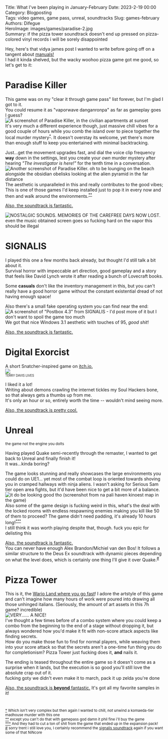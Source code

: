 Title: What I've been playing in January-February
Date: 2023-2-19 00:00  
Category: Blogposting  
Tags: video games, game pass, unreal, soundtracks
Slug: games-february
Authors: Difegue  
HeroImage: images/games/paradise-2.jpg  
Summary: if the pizza tower soundtrack doesn't end up pressed on pizza-colored vinyl records i will be sorely disappointed

Hey, here's that vidya james post I wanted to write before going off on a tangent about [manuals!](./game-manuals.html)  
I had it kinda shelved, but the wacky woohoo pizza game got me good, so let's get to it:  

# Paradise Killer

This game was on my "clear it through game pass" list forever, but I'm glad I got to it.  
You could resume it as "vaporwave danganronpa" as far as gameplay goes I guess?  
![A screenshot of Paradise Killer, in the civilian apartments at sunset](images/games/paradise-1.jpg)  
It's very much a different experience though, just massive chill vibes for a good couple of hours while you comb the island over to piece together the local murder mystery<sup id="ref-1">[*](#note-1)</sup>. It doesn't overstay its welcome, yet there's more than enough stuff to keep you entertained with minimal backtracking.  

Just...get the movement upgrades fast, and dial the voice clip frequency **way** down in the settings, lest you create your _own_ murder mystery after hearing _"The investigator is here!"_ for the tenth time in a conversation.  
![Another screenshot of Paradise Killer. oh to be lounging on the beach alongside the obsidian obelisks looking at the alien pyramid in the far distance](images/games/paradise-2.jpg)  
The aesthetic is unparalleled in this and really contributes to the good vibes; This is one of those games I'd keep installed just to pop it in every now and then and walk around the environments.<sup id="ref-2">[**](#note-2)</sup>    

[Also, the soundtrack is fantastic.](https://www.youtube.com/watch?v=Xfgbb0uXH4s)

![NOSTALGIC SOUNDS. MEMORIES OF THE CAREFREE DAYS NOW LOST. even the music obtained screen goes so fucking hard on the vapor this should be illegal](images/games/paradise-3.jpg)  

# SIGNALIS

I played this one a few months back already, but thought I'd still talk a bit about it.  
Survival horror with impeccable art direction, good gameplay and a story that feels like David Lynch wrote it after reading a bunch of Lovecraft books.  

Some **casuals** don't like the inventory management in this, but you can't really have a good horror game without the constant existential dread of not having enough space!

Also there's a small fake operating system you can find near the end:  
![A screenshot of "Postbox 4.3" from SIGNALIS - I'd post more of it but I don't want to spoil the game too much](images/games/signalis-1.jpg)  
We got that nice Windows 3.1 aesthetic with touches of 95, _good shit_!  

[Also, the soundtrack is fantastic.](https://signalis-ost.bandcamp.com/track/safe-room)  

# Digital Exorcist

A short Snatcher-inspired game on [itch.io.](https://coolbeansproductions.itch.io/digital-exorcist)  
![](images/games/digital_exorcist.jpg)  
<sub><sup>TERRY DAVIS LIVES</sub></sup>  

I liked it a lot!  
Writing about demons crawling the internet tickles my Soul Hackers bone, so that always gets a thumbs up from me.  
It's only an hour or so, entirely worth the time -- wouldn't mind seeing more.  

[Also, the soundtrack is pretty cool.](https://djtakataka.bandcamp.com/track/battle-in-the-aethernet)  

# Unreal  

<sub>the game not the engine you dolts</sub>  

Having played Quake semi-recently through the remaster, I wanted to get back to Unreal and finally finish it!  
It was...kinda boring?  

The game looks stunning and really showcases the large environments you could do on UE1... yet most of the combat loop is oriented towards shoving you in cramped hallways with ninja aliens. I wasn't asking for Serious Sam tier open area fights, but it'd have been nice to get a bit more of a balance.  
![it do be looking good tho (screenshot from na pali haven kinoest map in the game)](images/games/unreal-1.jpg)  
Also some of the game design is fucking weird in this, what's the deal with the locked rooms with endless respawning enemies making you kill like 50 of them to proceed? The game didn't need padding, it's already 10 hours long!<sup id="ref-3">[***](#note-3)</sup>  
I still think it was worth playing despite that, though. fuck you epic for delisting this   

[Also, the soundtrack is fantastic.](https://www.youtube.com/watch?v=9IISjIMpepo&t=9256s)  
You can never have enough Alex Brandon/Michiel van den Bos! It follows a similar structure to the Deus Ex soundtrack with dynamic pieces depending on what the level does, which is certainly one thing I'll give it over Quake.<sup id="ref-4">[#](#note-4)</sup>    

# Pizza Tower 

This is it, the [Wario Land where you go fast](https://store.steampowered.com/app/2231450/Pizza_Tower/)! I adore the artstyle of this game and can't imagine how many hours of work were poured into drawing all those unhinged italians. (Seriously, the amount of art assets in this 7h game? incredible)  
![VERY...... A NICE!](images/games/pizza.png)  
I've thought a few times before of a combo system where you could keep a combo from the beginning to the end of a stage without dropping it, but always wondered how you'd make it fit with non-score attack aspects like finding secrets.  
How do you make those fun to find for normal players, while weaving them into your score attack so that the secrets aren't a one-time fun thing you do for completionism? Pizza Tower just fucking does it, **and** nails it.  

The ending is teased throughout the entire game so it doesn't come as a surprise when it lands, but the execution is so good you'll still love the absolute crap out of it.  
fucking goty we didn't even make it to march, pack it up zelda you're done  

[Also, the soundtrack is **beyond** fantastic.](https://ronandecastel.bandcamp.com/track/pumpin-hot-stuff) It's got all my favorite samples in it!  
#

<sup id="note-1">[\*](#ref-1) Which isn't very complex but then again I wanted to chill, not unwind a komaeda-tier madhouse murder with this one</sup>  
<sup id="note-2">[\*\*](#ref-2) except you can't do that with gamepass god damn it phil fine i'll buy the game</sup>  
<sup id="note-3">[\*\*\*](#ref-3) And they had to cut a ton of shit from the game that ended up in the expansion pack! </sup>  
<sup id="note-4">[#](#ref-4) sorry trent i still love you, I certainly recommend the [signalis soundtrack](https://signalis-ost.bandcamp.com/track/mynah) again if you want some of that NiNcore </sup>  